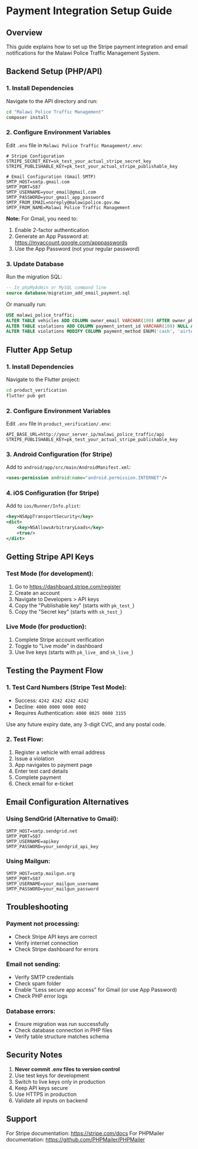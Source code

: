 # Payment Integration Setup Guide

## Overview
This guide explains how to set up the Stripe payment integration and email notifications for the Malawi Police Traffic Management System.

## Backend Setup (PHP/API)

### 1. Install Dependencies
Navigate to the API directory and run:
```bash
cd "Malawi Police Traffic Management"
composer install
```

### 2. Configure Environment Variables
Edit `.env` file in `Malawi Police Traffic Management/.env`:

```env
# Stripe Configuration
STRIPE_SECRET_KEY=sk_test_your_actual_stripe_secret_key
STRIPE_PUBLISHABLE_KEY=pk_test_your_actual_stripe_publishable_key

# Email Configuration (Gmail SMTP)
SMTP_HOST=smtp.gmail.com
SMTP_PORT=587
SMTP_USERNAME=your_email@gmail.com
SMTP_PASSWORD=your_gmail_app_password
SMTP_FROM_EMAIL=noreply@malawipolice.gov.mw
SMTP_FROM_NAME=Malawi Police Traffic Management
```

**Note:** For Gmail, you need to:
1. Enable 2-factor authentication
2. Generate an App Password at: https://myaccount.google.com/apppasswords
3. Use the App Password (not your regular password)

### 3. Update Database
Run the migration SQL:
```sql
-- In phpMyAdmin or MySQL command line
source database/migration_add_email_payment.sql
```

Or manually run:
```sql
USE malawi_police_traffic;
ALTER TABLE vehicles ADD COLUMN owner_email VARCHAR(100) AFTER owner_phone;
ALTER TABLE violations ADD COLUMN payment_intent_id VARCHAR(100) NULL AFTER payment_method;
ALTER TABLE violations MODIFY COLUMN payment_method ENUM('cash', 'airtel_money', 'mpamba', 'bank', 'stripe') NULL;
```

## Flutter App Setup

### 1. Install Dependencies
Navigate to the Flutter project:
```bash
cd product_verification
flutter pub get
```

### 2. Configure Environment Variables
Edit `.env` file in `product_verification/.env`:

```env
API_BASE_URL=http://your_server_ip/malawi_police_traffic/api
STRIPE_PUBLISHABLE_KEY=pk_test_your_actual_stripe_publishable_key
```

### 3. Android Configuration (for Stripe)
Add to `android/app/src/main/AndroidManifest.xml`:
```xml
<uses-permission android:name="android.permission.INTERNET"/>
```

### 4. iOS Configuration (for Stripe)
Add to `ios/Runner/Info.plist`:
```xml
<key>NSAppTransportSecurity</key>
<dict>
    <key>NSAllowsArbitraryLoads</key>
    <true/>
</dict>
```

## Getting Stripe API Keys

### Test Mode (for development):
1. Go to https://dashboard.stripe.com/register
2. Create an account
3. Navigate to Developers > API keys
4. Copy the "Publishable key" (starts with `pk_test_`)
5. Copy the "Secret key" (starts with `sk_test_`)

### Live Mode (for production):
1. Complete Stripe account verification
2. Toggle to "Live mode" in dashboard
3. Use live keys (starts with `pk_live_` and `sk_live_`)

## Testing the Payment Flow

### 1. Test Card Numbers (Stripe Test Mode):
- Success: `4242 4242 4242 4242`
- Decline: `4000 0000 0000 0002`
- Requires Authentication: `4000 0025 0000 3155`

Use any future expiry date, any 3-digit CVC, and any postal code.

### 2. Test Flow:
1. Register a vehicle with email address
2. Issue a violation
3. App navigates to payment page
4. Enter test card details
5. Complete payment
6. Check email for e-ticket

## Email Configuration Alternatives

### Using SendGrid (Alternative to Gmail):
```env
SMTP_HOST=smtp.sendgrid.net
SMTP_PORT=587
SMTP_USERNAME=apikey
SMTP_PASSWORD=your_sendgrid_api_key
```

### Using Mailgun:
```env
SMTP_HOST=smtp.mailgun.org
SMTP_PORT=587
SMTP_USERNAME=your_mailgun_username
SMTP_PASSWORD=your_mailgun_password
```

## Troubleshooting

### Payment not processing:
- Check Stripe API keys are correct
- Verify internet connection
- Check Stripe dashboard for errors

### Email not sending:
- Verify SMTP credentials
- Check spam folder
- Enable "Less secure app access" for Gmail (or use App Password)
- Check PHP error logs

### Database errors:
- Ensure migration was run successfully
- Check database connection in PHP files
- Verify table structure matches schema

## Security Notes

1. **Never commit .env files to version control**
2. Use test keys for development
3. Switch to live keys only in production
4. Keep API keys secure
5. Use HTTPS in production
6. Validate all inputs on backend

## Support

For Stripe documentation: https://stripe.com/docs
For PHPMailer documentation: https://github.com/PHPMailer/PHPMailer
